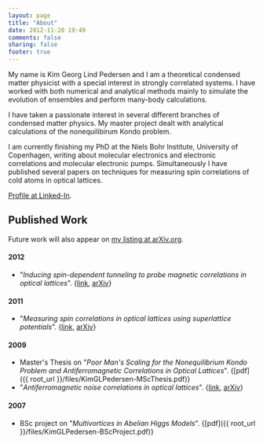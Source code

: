```yaml
---
layout: page
title: "About"
date: 2012-11-20 19:49
comments: false
sharing: false
footer: true
---
```


My name is Kim Georg Lind Pedersen and I am a theoretical condensed matter physicist with a special interest in strongly correlated systems. I have worked with both numerical and analytical methods mainly to simulate the evolution of ensembles and perform many-body calculations. 

I have taken a passionate interest in several different branches of condensed matter physics. My master project dealt with analytical calculations of the nonequilibirum Kondo problem. 

I am currently finishing my PhD at the Niels Bohr Institute, University of Copenhagen, writing about
molecular electronics and electronic correlations and molecular electronic pumps. Simultaneously I have published several papers on techniques for measuring spin correlations of cold atoms in optical lattices. 

[Profile at Linked-In](http://dk.linkedin.com/in/kglpedersen).

Published Work
---------------

Future work will also appear on [my listing at arXiv.org](http://arxiv.org/a/pedersen_k_1.html).

<!--
2003- During my senior year in high school I wrote a major report on the subject of Introductory Quantum Mechanics.
2005- In my freshman year studying Physics, I wrote another report on The decay-channels of the Z particle together with three of my fellow freshmen.
2005- Notes on Algebra for the course Alg2.
2007- Notes on The Philosophy of Science for the course VtMat.
-->

#### 2012
- "*Inducing spin-dependent tunneling to probe magnetic correlations in optical lattices*". {[link](http://arxiv.org/ct?url=http%3A%2F%2Fdx.doi.org%2F10%252E1103%2FPhysRevA%252E85%252E053642&v=6b2fc3c5), [arXiv](http://arxiv.org/abs/1203.0925)}

#### 2011
- "*Measuring spin correlations in optical lattices using superlattice potentials*". {[link](http://arxiv.org/ct?url=http%3A%2F%2Fdx.doi.org%2F10%252E1103%2FPhysRevA%252E84%252E041603&v=2fb27bff), [arXiv](http://arxiv.org/abs/1105.4466)}

#### 2009
* Master's Thesis on "*Poor Man's Scaling for the Nonequilibrium Kondo Problem and Antiferromagnetic Correlations in Optical Lattices*". {[pdf]({{ root_url }}/files/KimGLPedersen-MScThesis.pdf)}  
* "*Antiferromagnetic noise correlations in optical lattices*". {[link](http://pra.aps.org/abstract/PRA/v80/i3/e033622), [arXiv](http://arxiv.org/abs/0907.0652)} 

#### 2007
* BSc project on "*Multivortices in Abelian Higgs Models*". {[pdf]({{ root_url }}/files/KimGLPedersen-BScProject.pdf)}


